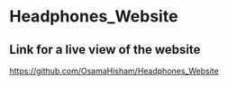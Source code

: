 # Headphones_Website
## Link for a live view of the website
https://github.com/OsamaHisham/Headphones_Website

